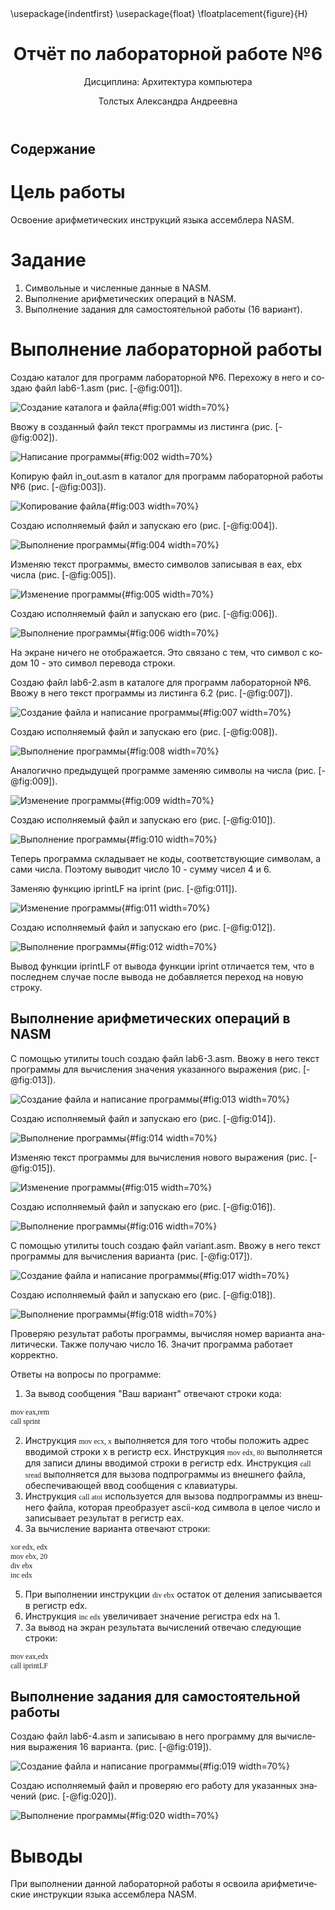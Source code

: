 ﻿---
## Front matter
title: "Отчёт по лабораторной работе №6"
subtitle: "Дисциплина: Архитектура компьютера"
author: "Толстых Александра Андреевна"

## Generic otions
lang: ru-RU
toc-title: "Содержание"

## Bibliography
bibliography: bib/cite.bib
csl: pandoc/csl/gost-r-7-0-5-2008-numeric.csl

## Pdf output format
toc: true # Table of contents
toc-depth: 2
lof: true # List of figures
lot: true # List of tables
fontsize: 12pt
linestretch: 1.5
papersize: a4
documentclass: scrreprt
## I18n polyglossia
polyglossia-lang:
  name: russian
  options:
	- spelling=modern
	- babelshorthands=true
polyglossia-otherlangs:
  name: english
## I18n babel
babel-lang: russian
babel-otherlangs: english
## Fonts
mainfont: IBM Plex Serif
romanfont: IBM Plex Serif
sansfont: IBM Plex Sans
monofont: IBM Plex Mono
mathfont: STIX Two Math
mainfontoptions: Ligatures=Common,Ligatures=TeX,Scale=0.94
romanfontoptions: Ligatures=Common,Ligatures=TeX,Scale=0.94
sansfontoptions: Ligatures=Common,Ligatures=TeX,Scale=MatchLowercase,Scale=0.94
monofontoptions: Scale=MatchLowercase,Scale=0.94,FakeStretch=0.9
mathfontoptions:
## Biblatex
biblatex: true
biblio-style: "gost-numeric"
biblatexoptions:
  - parentracker=true
  - backend=biber
  - hyperref=auto
  - language=auto
  - autolang=other*
  - citestyle=gost-numeric
## Pandoc-crossref LaTeX customization
figureTitle: "Рис."
tableTitle: "Таблица"
listingTitle: "Листинг"
lofTitle: "Список иллюстраций"
lotTitle: "Список таблиц"
lolTitle: "Листинги"
## Misc options
indent: true
header-includes:
  - \usepackage{indentfirst}
  - \usepackage{float} # keep figures where there are in the text
  - \floatplacement{figure}{H} # keep figures where there are in the text
---

# Цель работы

Освоение арифметических инструкций языка ассемблера NASM.

# Задание

1. Символьные и численные данные в NASM.
2. Выполнение арифметических операций в NASM.
3. Выполнение задания для самостоятельной работы (16 вариант).

# Выполнение лабораторной работы

Создаю каталог для программ лабораторной №6. Перехожу в него и создаю файл lab6-1.asm (рис. [-@fig:001]).

![Создание каталога и файла](img1.jpg){#fig:001 width=70%}

Ввожу в созданный файл текст программы из листинга (рис. [-@fig:002]).

![Написание программы](img2.jpg){#fig:002 width=70%}

Копирую файл in_out.asm в каталог для программ лабораторной работы №6 (рис. [-@fig:003]).

![Копирование файла](img3.jpg){#fig:003 width=70%}

Создаю исполняемый файл и запускаю его (рис. [-@fig:004]).

![Выполнение программы](img4.jpg){#fig:004 width=70%}

Изменяю текст программы, вместо символов записывая в eax, ebx числа (рис. [-@fig:005]).

![Изменение программы](img5.jpg){#fig:005 width=70%}

Создаю исполняемый файл и запускаю его (рис. [-@fig:006]).

![Выполнение программы](img6.jpg){#fig:006 width=70%}

На экране ничего не отображается. Это связано с тем, что символ с кодом 10 - это символ перевода строки. 

Создаю файл lab6-2.asm в каталоге для программ лабораторной №6. Ввожу в него текст программы из листинга 6.2 (рис. [-@fig:007]).

![Создание файла и написание программы](img7.jpg){#fig:007 width=70%}

Создаю исполняемый файл и запускаю его (рис. [-@fig:008]).

![Выполнение программы](img8.jpg){#fig:008 width=70%}

Аналогично предыдущей программе заменяю символы на числа (рис. [-@fig:009]).

![Изменение программы](img9.jpg){#fig:009 width=70%} 

Создаю исполняемый файл и запускаю его (рис. [-@fig:010]).

![Выполнение программы](img10.jpg){#fig:010 width=70%}

Теперь программа складывает не коды, соответствующие символам, а сами числа. Поэтому выводит число 10 - сумму чисел 4 и 6.

Заменяю функцию iprintLF на iprint (рис. [-@fig:011]).

![Изменение программы](img11.jpg){#fig:011 width=70%}

Создаю исполняемый файл и запускаю его (рис. [-@fig:012]).

![Выполнение программы](img12.jpg){#fig:012 width=70%}

Вывод функции iprintLF от вывода функции iprint отличается тем, что в последнем случае после вывода не добавляется переход на новую строку.

##  Выполнение арифметических операций в NASM

С помощью утилиты touch создаю файл lab6-3.asm. Ввожу в него текст программы для вычисления значения указанного выражения (рис. [-@fig:013]).

![Создание файла и написание программы](img13.jpg){#fig:013 width=70%}

Создаю исполняемый файл и запускаю его (рис. [-@fig:014]).

![Выполнение программы](img14.jpg){#fig:014 width=70%}

Изменяю текст программы для вычисления нового выражения (рис. [-@fig:015]).

![Изменение программы](img15.jpg){#fig:015 width=70%}

Создаю исполняемый файл и запускаю его (рис. [-@fig:016]).

![Выполнение программы](img16.jpg){#fig:016 width=70%}

С помощью утилиты touch создаю файл variant.asm. Ввожу в него текст программы для вычисления варианта (рис. [-@fig:017]).

![Создание файла и написание программы](img17.jpg){#fig:017 width=70%}

Создаю исполняемый файл и запускаю его (рис. [-@fig:018]).

![Выполнение программы](img18.jpg){#fig:018 width=70%}

Проверяю результат работы программы, вычисляя номер варианта аналитически. Также получаю число 16. Значит программа работает корректно.

Ответы на вопросы по программе:
1. За вывод сообщения "Ваш вариант" отвечают строки кода:
```
mov eax,rem
call sprint
```
2. Инструкция `mov ecx, x` выполняется для того чтобы положить адрес вводимой строки x в регистр ecx.
Инструкция `mov edx, 80` выполняется для записи длины вводимой строки в регистр edx.
Инструкция `call sread` выполняется для вызова подпрограммы из внешнего файла, обеспечивающей ввод сообщения с клавиатуры.
3. Инструкция `call atoi` используется для вызова подпрограммы из внешнего файла, которая преобразует ascii-код символа в целое число и записывает результат в регистр eax.
4. За вычисление варианта отвечают строки:
```
xor edx, edx
mov ebx, 20
div ebx
inc edx
```
5. При выполнении инструкции `div ebx` остаток от деления записывается в регистр edx.
6. Инструкция `inc edx` увеличивает значение регистра edx на 1.
7. За вывод на экран результата вычислений отвечаю следующие строки: 
```
mov eax,edx
call iprintLF
```

## Выполнение задания для самостоятельной работы

Создаю файл lab6-4.asm и записываю в него программу для вычисления выражения 16 варианта. (рис. [-@fig:019]).

![Создание файла и написание программы](img19.jpg){#fig:019 width=70%}

Создаю исполняемый файл и проверяю его работу для указанных значений (рис. [-@fig:020]).

![Выполнение программы](img20.jpg){#fig:020 width=70%}

# Выводы

При выполнении данной лабораторной работы я освоила арифметические инструкции языка ассемблера NASM.
